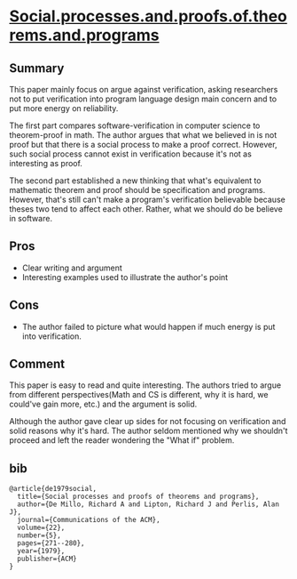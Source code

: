 # [Social.processes.and.proofs.of.theorems.and.programs](https://www.cs.umd.edu/~gasarch/BLOGPAPERS/social.pdf)

## Summary
This paper mainly focus on argue against verification, asking researchers not to put verification into program language design main concern and to put more energy on reliability.

The first part compares software-verification in computer science to theorem-proof in math. The author argues that what we believed in is not proof but that there is a social process to make a proof correct. However, such social process cannot exist in verification because it's not as interesting as proof.

The second part established a new thinking that what's equivalent to mathematic theorem and proof should be specification and programs. However, that's still can't make a program's verification believable because theses two tend to affect each other. 
Rather, what we should do be believe in software.

## Pros
- Clear writing and argument
- Interesting examples used to illustrate the author's point

## Cons
- The author failed to picture what would happen if much energy is put into verification.

## Comment
This paper is easy to read and quite interesting.
The authors tried to argue from different perspectives(Math and CS is different, why it is hard, we could've gain more, etc.) and the argument is solid.

Although the author gave clear up sides for not focusing on verification and solid reasons why it's hard. The author seldom mentioned why we shouldn't proceed and left the reader wondering the "What if" problem.

## bib
```
@article{de1979social,
  title={Social processes and proofs of theorems and programs},
  author={De Millo, Richard A and Lipton, Richard J and Perlis, Alan J},
  journal={Communications of the ACM},
  volume={22},
  number={5},
  pages={271--280},
  year={1979},
  publisher={ACM}
}
```